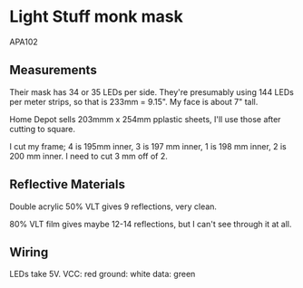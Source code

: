 Light Stuff monk mask
=====================

APA102

Measurements
------------

Their mask has 34 or 35 LEDs per side. They're presumably using 144 LEDs per
meter strips, so that is 233mm = 9.15". My face is about 7" tall.

Home Depot sells 203mmm x 254mm pplastic sheets, I'll use those after cutting
to square.

I cut my frame; 4 is 195mm inner, 3 is 197 mm inner, 1 is 198 mm inner, 2 is
200 mm inner. I need to cut 3 mm off of 2. 

Reflective Materials
--------------------

Double acrylic 50% VLT gives 9 reflections, very clean.

80% VLT film gives maybe 12-14 reflections, but I can't see through it at all.

Wiring
------

LEDs take 5V.
VCC: red
ground: white
data: green
